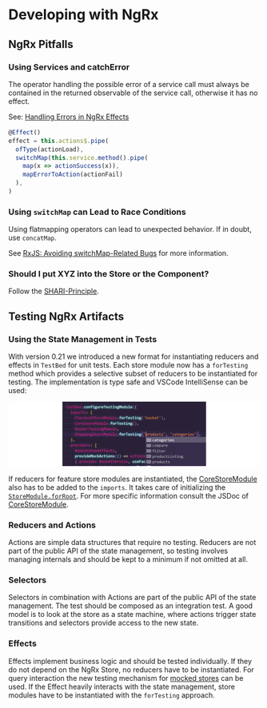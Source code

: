 <!--
kb_guide
kb_pwa
kb_everyone
kb_sync_latest_only
-->

# Developing with NgRx

## NgRx Pitfalls

### Using Services and catchError

The operator handling the possible error of a service call must always be contained in the returned observable of the service call, otherwise it has no effect.

See: [Handling Errors in NgRx Effects](https://medium.com/city-pantry/handling-errors-in-ngrx-effects-a95d918490d9)

```typescript
@Effect()
effect = this.actions$.pipe(
  ofType(actionLoad),
  switchMap(this.service.method().pipe(
    map(x => actionSuccess(x)),
    mapErrorToAction(actionFail)
  ),
)
```

### Using `switchMap` can Lead to Race Conditions

Using flatmapping operators can lead to unexpected behavior.
If in doubt, use `concatMap`.

See [RxJS: Avoiding switchMap-Related Bugs](https://medium.com/angular-in-depth/switchmap-bugs-b6de69155524) for more information.

### Should I put XYZ into the Store or the Component?

Follow the [SHARI-Principle](https://ngrx.io/docs#when-should-i-use-ngrx-for-state-management).

## Testing NgRx Artifacts

### Using the State Management in Tests

With version 0.21 we introduced a new format for instantiating reducers and effects in `TestBed` for unit tests.
Each store module now has a `forTesting` method which provides a selective subset of reducers to be instantiated for testing.
The implementation is type safe and VSCode IntelliSense can be used:

![Type safe forTesting](./state-management-fortesting-typesafe.png)

If reducers for feature store modules are instantiated, the [CoreStoreModule][core-store-module] also has to be added to the `imports`.
It takes care of initializing the [`StoreModule.forRoot`](https://ngrx.io/api/store/StoreModule#forroot).
For more specific information consult the JSDoc of [CoreStoreModule][core-store-module].

[core-store-module]: ../../src/app/core/store/core/core-store.module.ts

### Reducers and Actions

Actions are simple data structures that require no testing.
Reducers are not part of the public API of the state management, so testing involves managing internals and should be kept to a minimum if not omitted at all.

### Selectors

Selectors in combination with Actions are part of the public API of the state management.
The test should be composed as an integration test.
A good model is to look at the store as a state machine, where actions trigger state transitions and selectors provide access to the new state.

### Effects

Effects implement business logic and should be tested individually.
If they do not depend on the NgRx Store, no reducers have to be instantiated.
For query interaction the new testing mechanism for [mocked stores](https://ngrx.io/guide/store/testing) can be used.
If the Effect heavily interacts with the state management, store modules have to be instantiated with the `forTesting` approach.
